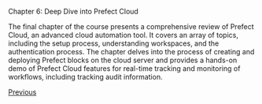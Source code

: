 Chapter 6: Deep Dive into Prefect Cloud

The final chapter of the course presents a comprehensive review of Prefect Cloud, an advanced cloud automation tool. It covers an array of topics, including the setup process, understanding workspaces, and the authentication process. The chapter delves into the process of creating and deploying Prefect blocks on the cloud server and provides a hands-on demo of Prefect Cloud features for real-time tracking and monitoring of workflows, including tracking audit information.

[Previous](s3_data.md)